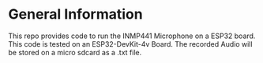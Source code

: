 # General Information

This repo provides code to run the INMP441 Microphone on a ESP32 board. This code is tested on an ESP32-DevKit-4v Board. The recorded Audio will be stored on a micro sdcard as a .txt file. 

